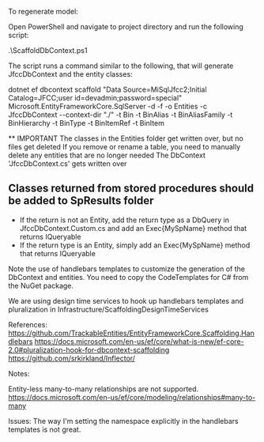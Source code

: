﻿To regenerate model:

Open PowerShell and navigate to project directory and run the following script:

.\ScaffoldDbContext.ps1

The script runs a command similar to the following, that will generate JfccDbContext and the entity classes:

dotnet ef dbcontext scaffold "Data Source=MiSqlJfcc2;Initial Catalog=JFCC;user id=devadmin;password=special" 
  Microsoft.EntityFrameworkCore.SqlServer -d -f -o Entities -c JfccDbContext --context-dir "./" -t Bin -t BinAlias -t BinAliasFamily 
  -t BinHierarchy -t BinType -t BinItemRef -t BinItem

** IMPORTANT
The classes in the Entities folder get written over, but no files get deleted
If you remove or rename a table, you need to manually delete any entities that are no longer needed
The DbContext 'JfccDbContext.cs' gets written over

## Classes returned from stored procedures should be added to SpResults folder 
* If the return is not an Entity, add the return type as a DbQuery in JfccDbContext.Custom.cs and add an Exec{MySpName} method 
that returns IQueryable<MyCustomType>
* If the return type is an Entity, simply add an Exec{MySpName} method that returns IQueryable<MyEntityType>


Note the use of handlebars templates to customize the generation of the DbContext and entities. You need to copy the CodeTemplates
for C# from the NuGet package.

We are using design time services to hook up handlebars templates and pluralization in Infrastructure/ScaffoldingDesignTimeServices

References:
https://github.com/TrackableEntities/EntityFrameworkCore.Scaffolding.Handlebars
https://docs.microsoft.com/en-us/ef/core/what-is-new/ef-core-2.0#pluralization-hook-for-dbcontext-scaffolding
https://github.com/srkirkland/Inflector/

Notes:

Entity-less many-to-many relationships are not supported.
https://docs.microsoft.com/en-us/ef/core/modeling/relationships#many-to-many

Issues:
The way I'm setting the namespace explicitly in the handlebars templates is not great.